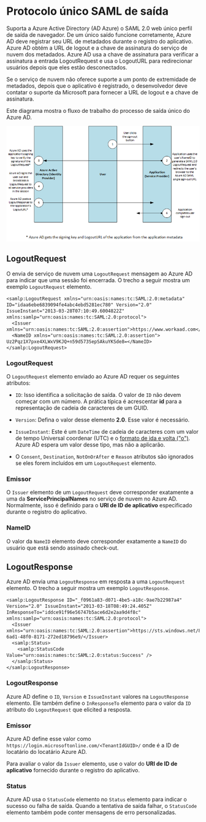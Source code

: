 <properties
    pageTitle="Azure único sair SAML protocolo | Microsoft Azure"
    description="Este artigo descreve o protocolo de SAML Sign-Out único no Active Directory do Azure"
    services="active-directory"
    documentationCenter=".net"
    authors="priyamohanram"
    manager="mbaldwin"
    editor=""/>

<tags
    ms.service="active-directory"
    ms.workload="identity"
    ms.tgt_pltfrm="na"
    ms.devlang="na"
    ms.topic="article"
    ms.date="10/03/2016"
    ms.author="priyamo"/>


# <a name="single-sign-out-saml-protocol"></a>Protocolo único SAML de saída

Suporta a Azure Active Directory (AD Azure) o SAML 2.0 web único perfil de saída de navegador. De um único saído funcione corretamente, Azure AD deve registrar seu URL de metadados durante o registro do aplicativo. Azure AD obtém a URL de logout e a chave de assinatura do serviço de nuvem dos metadados. Azure AD usa a chave de assinatura para verificar a assinatura a entrada LogoutRequest e usa o LogoutURL para redirecionar usuários depois que eles estão desconectados.

Se o serviço de nuvem não oferece suporte a um ponto de extremidade de metadados, depois que o aplicativo é registrado, o desenvolvedor deve contatar o suporte da Microsoft para fornecer a URL de logout e a chave de assinatura.

Este diagrama mostra o fluxo de trabalho do processo de saída único do Azure AD.

![Sair único de fluxo de trabalho](media/active-directory-single-sign-out-protocol-reference/active-directory-saml-single-sign-out-workflow.png)

## <a name="logoutrequest"></a>LogoutRequest

O envia de serviço de nuvem uma `LogoutRequest` mensagem ao Azure AD para indicar que uma sessão foi encerrada. O trecho a seguir mostra um exemplo `LogoutRequest` elemento.

```
<samlp:LogoutRequest xmlns="urn:oasis:names:tc:SAML:2.0:metadata" ID="idaa6ebe6839094fe4abc4ebd5281ec780" Version="2.0" IssueInstant="2013-03-28T07:10:49.6004822Z" xmlns:samlp="urn:oasis:names:tc:SAML:2.0:protocol">
  <Issuer xmlns="urn:oasis:names:tc:SAML:2.0:assertion">https://www.workaad.com</Issuer>
  <NameID xmlns="urn:oasis:names:tc:SAML:2.0:assertion"> Uz2Pqz1X7pxe4XLWxV9KJQ+n59d573SepSAkuYKSde8=</NameID>
</samlp:LogoutRequest>
```

### <a name="logoutrequest"></a>LogoutRequest

O `LogoutRequest` elemento enviado ao Azure AD requer os seguintes atributos:

- `ID`: Isso identifica a solicitação de saída. O valor de `ID` não devem começar com um número. A prática típica é acrescentar **id** para a representação de cadeia de caracteres de um GUID.

- `Version`: Defina o valor desse elemento **2.0**. Esse valor é necessário.

- `IssueInstant`: Este é um `DateTime` de cadeia de caracteres com um valor de tempo Universal coordenar (UTC) e o [formato de ida e volta ("o")](https://msdn.microsoft.com/library/az4se3k1.aspx). Azure AD espera um valor desse tipo, mas não a aplicarão.

- O `Consent`, `Destination`, `NotOnOrAfter` e `Reason` atributos são ignorados se eles forem incluídos em um `LogoutRequest` elemento.

### <a name="issuer"></a>Emissor

O `Issuer` elemento de um `LogoutRequest` deve corresponder exatamente a uma da **ServicePrincipalNames** no serviço de nuvem no Azure AD. Normalmente, isso é definido para o **URI de ID de aplicativo** especificado durante o registro do aplicativo.

### <a name="nameid"></a>NameID

O valor da `NameID` elemento deve corresponder exatamente a `NameID` do usuário que está sendo assinado check-out.
## <a name="logoutresponse"></a>LogoutResponse

Azure AD envia uma `LogoutResponse` em resposta a uma `LogoutRequest` elemento. O trecho a seguir mostra um exemplo `LogoutResponse`.

```
<samlp:LogoutResponse ID="_f0961a83-d071-4be5-a18c-9ae7b22987a4" Version="2.0" IssueInstant="2013-03-18T08:49:24.405Z" InResponseTo="iddce91f96e56747b5ace6d2e2aa9d4f8c" xmlns:samlp="urn:oasis:names:tc:SAML:2.0:protocol">
  <Issuer xmlns="urn:oasis:names:tc:SAML:2.0:assertion">https://sts.windows.net/82869000-6ad1-48f0-8171-272ed18796e9/</Issuer>
  <samlp:Status>
    <samlp:StatusCode Value="urn:oasis:names:tc:SAML:2.0:status:Success" />
  </samlp:Status>
</samlp:LogoutResponse>
```

### <a name="logoutresponse"></a>LogoutResponse

Azure AD define o `ID`, `Version` e `IssueInstant` valores na `LogoutResponse` elemento. Ele também define o `InResponseTo` elemento para o valor da `ID` atributo do `LogoutRequest` que elicited a resposta.

### <a name="issuer"></a>Emissor

Azure AD define esse valor como `https://login.microsoftonline.com/<TenantIdGUID>/` onde <TenantIdGUID> é a ID de locatário do locatário Azure AD.

Para avaliar o valor da `Issuer` elemento, use o valor do **URI de ID de aplicativo** fornecido durante o registro do aplicativo.

### <a name="status"></a>Status

Azure AD usa o `StatusCode` elemento no `Status` elemento para indicar o sucesso ou falha de saída. Quando a tentativa de saída falhar, o `StatusCode` elemento também pode conter mensagens de erro personalizadas.
